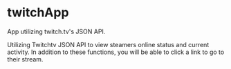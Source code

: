 # twitchApp
App utilizing twitch.tv's JSON API.

Utilizing Twitchtv JSON API to view steamers online status and current activity. In addition to these functions, you will be able to click a link to go to their stream.
